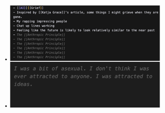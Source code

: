 - ![image.png](../assets/image_1739793022842_0.png)
- ![image.png](../assets/image_1739794742976_0.png)